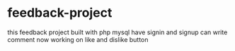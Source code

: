 # feedback-project
this feedback project built with php mysql 
have signin and signup 
can write comment
now working on like and dislike button
